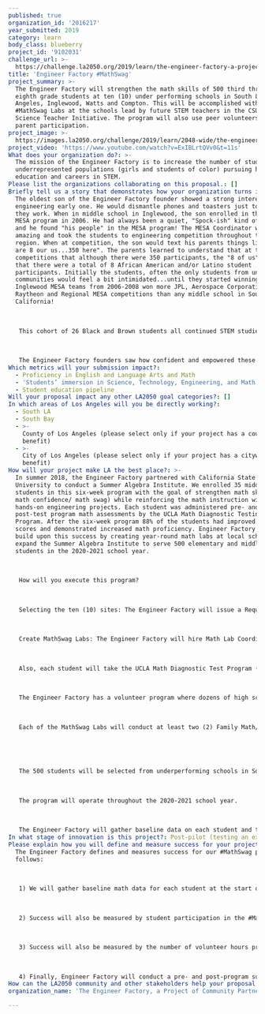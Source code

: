 ```yaml
---
published: true
organization_id: '2016217'
year_submitted: 2019
category: learn
body_class: blueberry
project_id: '9102031'
challenge_url: >-
  https://challenge.la2050.org/2019/learn/the-engineer-factory-a-project-of-community-partners/
title: 'Engineer Factory #MathSwag'
project_summary: >-
  The Engineer Factory will strengthen the math skills of 500 third through
  eighth grade students at ten (10) under performing schools in South Los
  Angeles, Inglewood, Watts and Compton. This will be accomplished with weekly
  #MathSwag Labs at the schools lead by future STEM teachers in the CSU Math
  Science Teacher Initiative. The program will also use peer volunteers and
  parent participation.
project_image: >-
  https://images.la2050.org/challenge/2019/learn/2048-wide/the-engineer-factory-a-project-of-community-partners.jpg
project_video: 'https://www.youtube.com/watch?v=ExIBLrtQVv0&t=11s'
What does your organization do?: >-
  The mission of the Engineer Factory is to increase the number of students from
  underrepresented populations (girls and students of color) pursuing higher
  education and careers in STEM.
Please list the organizations collaborating on this proposal.: []
Briefly tell us a story that demonstrates how your organization turns inspiration into impact.: >-
  The oldest son of the Engineer Factory founder showed a strong interest in
  engineering early one. He would dismantle phones and toasters just to see how
  they work. When in middle school in Inglewood, the son enrolled in the school
  MESA program in 2006. He had always been a quiet, "Spock-ish" kind of student
  and he found "his people" in the MESA program! The MESA Coordinator was
  amazing and took the students to engineering competition throughout the
  region. When at competition, the son would text his parents things like "there
  are 8 our us...350 here". The parents learned to understand that at these
  competitions that although there were 350 participants, the "8 of us" meant
  that there were a total of 8 African American and/or Latino student
  participants. Initially the students, often the only students from underserved
  communities would feel a bit intimidated...until they started winning! The
  Inglewood MESA teams from 2006-2008 won more JPL, Aerospace Corporation,
  Raytheon and Regional MESA competitions than any middle school in Southern
  California!
   
   
   
   This cohort of 26 Black and Brown students all continued STEM studies in high school and 100% went on to four-year colleges! Our son remains friends with many of these students who went on to earn degrees from prestigious colleges such as MIT, Columbia, NYU, UCLA, UC Berkeley, RPI and Olin. The majority of them graduated with degrees in engineering and other STEM majors.
   
   
   
   The Engineer Factory founders saw how confident and empowered these students were and sought to create an organization that would adopt the best practices of that MESA program to create a vehicle for encouraging more students of color to pursue engineering and STEM. We also witness many of the challenges and barriers that our son and the other students faced (e.g. math, professional mentors, need for STEM professional development for elementary and middle school teachers in underserved communities). Engineer Factory's mission is to produce more STEM professionals from South LA, Inglewood, Compton and Watts than industry can handle!
Which metrics will your submission impact?:
  - Proficiency in English and Language Arts and Math
  - 'Students’ immersion in Science, Technology, Engineering, and Math content'
  - Student education pipeline
Will your proposal impact any other LA2050 goal categories?: []
In which areas of Los Angeles will you be directly working?:
  - South LA
  - South Bay
  - >-
    County of Los Angeles (please select only if your project has a countywide
    benefit)
  - >-
    City of Los Angeles (please select only if your project has a citywide
    benefit)
How will your project make LA the best place?: >-
  In summer 2018, the Engineer Factory partnered with California State
  University to conduct a Summer Algebra Institute. We enrolled 35 middle school
  students in this six-week program with the goal of strengthen math skills or
  math confidence/ math swag) while reinforcing the math instruction with
  hands-on engineering projects. Each student was administered pre- and
  post-test program math assessments by the UCLA Math Diagnostic Testing
  Program. After the six-week program 88% of the students had improved math
  scores and demonstrated increased math proficiency. Engineer Factory will
  build upon this success by creating year-round math labs at local schools and
  expand the Summer Algebra Institute to serve 500 elementary and middle school
  students in the 2020-2021 school year.
   
   
   
   How will you execute this program?
   
   
   
   Selecting the ten (10) sites: The Engineer Factory will issue a Request for Proposals (RFP) to identify ten (10) schools in South Los Angeles, Inglewood, Watts and Compton where less than 30% of students met math proficiency on standardized testing. 
   
   
   
   Create MathSwag Labs: The Engineer Factory will hire Math Lab Coordinators who will be responsible for offering eight (8) hours of math and STEAM programming at each school site, each week. Engineer Factory will recruit from the CSU MSTI students and the future teachers will be tasked with developing innovative and fun approaches to math instruction and implement hands-on STEM projects that reinforce math learning.
   
   
   
   Also, each student will take the UCLA Math Diagnostic Test Program (MDTP) pre-assessment. The report reveals individual student strengths and challenge areas. The coordinator will create an Individual Math Plan for each student, focusing on areas of need. The post-assessment will be administered at the end of the school year to measure progress. 
   
   
   
   The Engineer Factory has a volunteer program where dozens of high school and college students volunteer with the organization to help younger students with STEAM workshops and math program. High school students receive community service hours from their school and college students get experience in working with students. 
   
   
   
   Each of the MathSwag Labs will conduct at least two (2) Family Math/STEAM Nights where all students and families will be invited to participate. The events will hopefully support a culture of fun, STEAM learning and encourage families to engage in math activities at home. 
   
   
   
   
   
   The 500 students will be selected from underperforming schools in South LA and surrounding neighborhoods. The majority of students in the target neighborhood are Latino and African American and come from low-income households. 
   
   
   
   The program will operate throughout the 2020-2021 school year. 
   
   
   
   The Engineer Factory will gather baseline data on each student and the aggregate. We will measure math progress by: increased math grades; improved scores on the UCLA MDTP math assessment and improved standardized math test scores.
In what stage of innovation is this project?: Post-pilot (testing an expansion of concept after initially successful pilot)
Please explain how you will define and measure success for your project.: >-
  The Engineer Factory defines and measures success for our #MathSwag project as
  follows:
   
   
   
   1) We will gather baseline math data for each student at the start of the program (e.g. math grades, standardized test scores) and we will use the UCLA Math Diagnostic Test Program to conduct pre-program assessments for each student. We will gather year-end math grade and improvement on standardized test data, as well as have students complete the post-program MDTP assessment and document progress.
   
   
   
   2) Success will also be measured by student participation in the #MathSwag program as tracked by sign-in sheets and attendance.
   
   
   
   3) Success will also be measured by the number of volunteer hours provided by high school and college students as measured by sign-in sheets and attendance.
   
   
   
   4) Finally, Engineer Factory will conduct a pre- and post-program survey of students, parents and school teachers to measure their feelings and hopes for math success at their school.
How can the LA2050 community and other stakeholders help your proposal succeed?: []
organization_name: 'The Engineer Factory, a Project of Community Partners'

---
```

